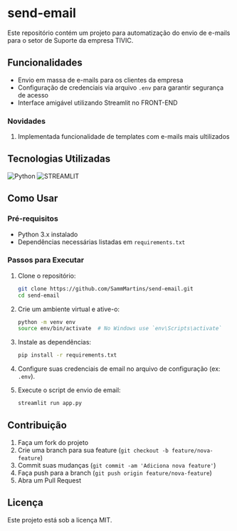 # send-email

Este repositório contém um projeto para automatização do envio de e-mails para o setor de Suporte da empresa TIVIC. 

## Funcionalidades

- Envio em massa de e-mails para os clientes da empresa
- Configuração de credenciais via arquivo `.env` para garantir segurança de acesso
- Interface amigável utilizando Streamlit no FRONT-END

### Novidades

1. Implementada funcionalidade de templates com e-mails mais ultilizados

## Tecnologias Utilizadas
![Python](https://img.shields.io/badge/python-3670A0?style=for-the-badge&logo=python&logoColor=ffdd54) ![STREAMLIT](https://img.shields.io/badge/streamlit-%23D42029.svg?style=for-the-badge&logo=streamlit&logoColor=white)

## Como Usar

### Pré-requisitos

- Python 3.x instalado
- Dependências necessárias listadas em `requirements.txt`

### Passos para Executar

1. Clone o repositório:
    ```bash
    git clone https://github.com/SammMartins/send-email.git
    cd send-email
    ```

2. Crie um ambiente virtual e ative-o:
    ```bash
    python -m venv env
    source env/bin/activate  # No Windows use `env\Scripts\activate`
    ```

3. Instale as dependências:
    ```bash
    pip install -r requirements.txt
    ```

4. Configure suas credenciais de email no arquivo de configuração (ex: `.env`).

5. Execute o script de envio de email:
    ```bash
    streamlit run app.py
    ```

## Contribuição

1. Faça um fork do projeto
2. Crie uma branch para sua feature (`git checkout -b feature/nova-feature`)
3. Commit suas mudanças (`git commit -am 'Adiciona nova feature'`)
4. Faça push para a branch (`git push origin feature/nova-feature`)
5. Abra um Pull Request

## Licença

Este projeto está sob a licença MIT.
